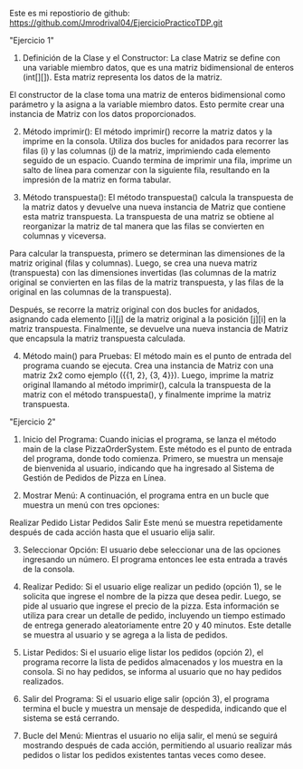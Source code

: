 Este es mi repostiorio de github: https://github.com/Jmrodrival04/EjercicioPracticoTDP.git

"Ejercicio 1"
1. Definición de la Clase y el Constructor:
La clase Matriz se define con una variable miembro datos, que es una matriz bidimensional de enteros (int[][]). Esta matriz representa los datos de la matriz.

El constructor de la clase toma una matriz de enteros bidimensional como parámetro y la asigna a la variable miembro datos. Esto permite crear una instancia de Matriz con los datos proporcionados.

2. Método imprimir():
El método imprimir() recorre la matriz datos y la imprime en la consola. Utiliza dos bucles for anidados para recorrer las filas (i) y las columnas (j) de la matriz, imprimiendo cada elemento seguido de un espacio. Cuando termina de imprimir una fila, imprime un salto de línea para comenzar con la siguiente fila, resultando en la impresión de la matriz en forma tabular.

3. Método transpuesta():
El método transpuesta() calcula la transpuesta de la matriz datos y devuelve una nueva instancia de Matriz que contiene esta matriz transpuesta. La transpuesta de una matriz se obtiene al reorganizar la matriz de tal manera que las filas se convierten en columnas y viceversa.

Para calcular la transpuesta, primero se determinan las dimensiones de la matriz original (filas y columnas). Luego, se crea una nueva matriz (transpuesta) con las dimensiones invertidas (las columnas de la matriz original se convierten en las filas de la matriz transpuesta, y las filas de la original en las columnas de la transpuesta).

Después, se recorre la matriz original con dos bucles for anidados, asignando cada elemento [i][j] de la matriz original a la posición [j][i] en la matriz transpuesta. Finalmente, se devuelve una nueva instancia de Matriz que encapsula la matriz transpuesta calculada.

4. Método main() para Pruebas:
El método main es el punto de entrada del programa cuando se ejecuta. Crea una instancia de Matriz con una matriz 2x2 como ejemplo ({{1, 2}, {3, 4}}). Luego, imprime la matriz original llamando al método imprimir(), calcula la transpuesta de la matriz con el método transpuesta(), y finalmente imprime la matriz transpuesta.

"Ejercicio 2"
1. Inicio del Programa:
Cuando inicias el programa, se lanza el método main de la clase PizzaOrderSystem. Este método es el punto de entrada del programa, donde todo comienza. Primero, se muestra un mensaje de bienvenida al usuario, indicando que ha ingresado al Sistema de Gestión de Pedidos de Pizza en Línea.

2. Mostrar Menú:
A continuación, el programa entra en un bucle que muestra un menú con tres opciones:

Realizar Pedido
Listar Pedidos
Salir
Este menú se muestra repetidamente después de cada acción hasta que el usuario elija salir.

3. Seleccionar Opción:
El usuario debe seleccionar una de las opciones ingresando un número. El programa entonces lee esta entrada a través de la consola.

4. Realizar Pedido:
Si el usuario elige realizar un pedido (opción 1), se le solicita que ingrese el nombre de la pizza que desea pedir. Luego, se pide al usuario que ingrese el precio de la pizza. Esta información se utiliza para crear un detalle de pedido, incluyendo un tiempo estimado de entrega generado aleatoriamente entre 20 y 40 minutos. Este detalle se muestra al usuario y se agrega a la lista de pedidos.

5. Listar Pedidos:
Si el usuario elige listar los pedidos (opción 2), el programa recorre la lista de pedidos almacenados y los muestra en la consola. Si no hay pedidos, se informa al usuario que no hay pedidos realizados.

6. Salir del Programa:
Si el usuario elige salir (opción 3), el programa termina el bucle y muestra un mensaje de despedida, indicando que el sistema se está cerrando.

7. Bucle del Menú:
Mientras el usuario no elija salir, el menú se seguirá mostrando después de cada acción, permitiendo al usuario realizar más pedidos o listar los pedidos existentes tantas veces como desee.

